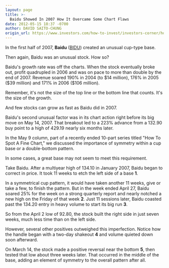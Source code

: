 ```yaml
---
layout: page
title: >-
  Baidu Showed In 2007 How It Overcame Some Chart Flaws
date: 2012-05-15 18:37 -0700
author: DAVID SAITO-CHUNG
origin_url: https://www.investors.com/how-to-invest/investors-corner/how-to-invest-study-baidu-as-example-of-raw-power
---
```





In the first half of 2007, **Baidu** ([BIDU](https://research.investors.com/quote.aspx?symbol=BIDU)) created an unusual cup-type base.

  

Then again, Baidu was an unusual stock. How so?

  

Baidu's growth rate was off the charts. When the stock eventually broke out, profit quadrupled in 2006 and was on pace to more than double by the end of 2007. Revenue soared 190% in 2004 (to \$14 million), 176% in 2005 (\$39 million) and 171% in 2006 (\$106 million).

  

Remember, it's not the size of the top line or the bottom line that counts. It's the size of the growth.

  

And few stocks can grow as fast as Baidu did in 2007.

  

Baidu's second unusual factor was in its chart action right before its big move on May 14, 2007. That breakout led to a 223% advance from a 132.90 buy point to a high of 429.19 nearly six months later.

  

In the May 9 column, part of a recently ended 10-part series titled "How To Spot A Fine Chart," we discussed the importance of symmetry within a cup base or a double-bottom pattern.

  

In some cases, a great base may not seem to meet this requirement.

  

Take Baidu. After a multiyear high of 134.10 in January 2007, Baidu began to correct in price. It took 11 weeks to etch the left side of a base **1**.

  

In a symmetrical cup pattern, it would have taken another 11 weeks, give or take a few, to finish the pattern. But in the week ended April 27, Baidu soared 25% for the week on a strong quarterly report and nearly notched a new high on the Friday of that week **2**. Just 11 sessions later, Baidu coasted past the 134.20 entry in heavy volume to start its big run **3**.

  

So from the April 2 low of 92.80, the stock built the right side in just seven weeks, much less time than on the left side.

  

However, several other positives outweighed this imperfection. Notice how the handle began with a two-day shakeout **4** and volume quieted down soon afterward.

  

On March 14, the stock made a positive reversal near the bottom **5**, then tested that low about three weeks later. That occurred in the middle of the base, adding an element of symmetry to the overall pattern after all.




